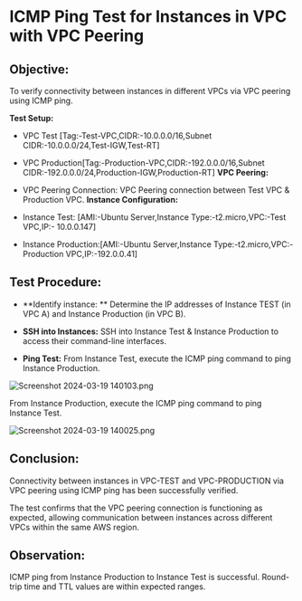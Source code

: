 # ICMP Ping Test for Instances in VPC with VPC Peering

## Objective:
To verify connectivity between instances in different VPCs via VPC peering using ICMP ping.

**Test Setup:** 

- VPC Test [Tag:-Test-VPC,CIDR:-10.0.0.0/16,Subnet CIDR:-10.0.0.0/24,Test-IGW,Test-RT]
- VPC Production[Tag:-Production-VPC,CIDR:-192.0.0.0/16,Subnet CIDR:-192.0.0.0/24,Production-IGW,Production-RT]
**VPC Peering:**

- VPC Peering Connection: VPC Peering connection between Test VPC & Production VPC.
**Instance Configuration:**

- Instance Test: [AMI:-Ubuntu Server,Instance Type:-t2.micro,VPC:-Test VPC,IP:- 10.0.0.147]
- Instance Production:[AMI:-Ubuntu Server,Instance Type:-t2.micro,VPC:-Production VPC,IP:-192.0.0.41]
## Test Procedure:
- **Identify instance: **
Determine the IP addresses  of Instance TEST (in VPC A) and Instance Production (in VPC B).

- **SSH into Instances:** 
SSH into Instance Test & Instance Production to access their command-line interfaces.

- **Ping Test:**
From Instance Test, execute the ICMP ping command to ping Instance Production.

![Screenshot 2024-03-19 140103.png](https://eraser.imgix.net/workspaces/zsmdjrvbVSNikp78ON3c/wDvujyqwbvYnfYNLiDs25jwkruJ3/tUOTQiM93Ti0mz7qcsGkR.png?ixlib=js-3.7.0 "Screenshot 2024-03-19 140103.png")

From Instance Production, execute the ICMP ping command to ping Instance Test.

![Screenshot 2024-03-19 140025.png](https://eraser.imgix.net/workspaces/zsmdjrvbVSNikp78ON3c/wDvujyqwbvYnfYNLiDs25jwkruJ3/p4DKlSBbzNF22IPgZ2chK.png?ixlib=js-3.7.0 "Screenshot 2024-03-19 140025.png")

## **Conclusion:**
Connectivity between instances in VPC-TEST and VPC-PRODUCTION via VPC peering using ICMP ping has been successfully verified.

The test confirms that the VPC peering connection is functioning as expected, allowing communication between instances across different VPCs within the same AWS region. 

## **Observation:**
ICMP ping from Instance Production to Instance Test is successful. Round-trip time and TTL values are within expected ranges.


